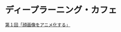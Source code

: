 # ディープラーニング・カフェ

[第１回「顔画像をアニメ化する」](https://www.facebook.com/100068287644471/videos/3090887554491467/)

